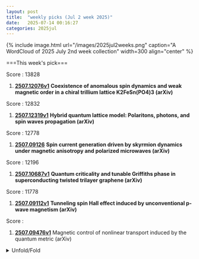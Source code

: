 ```yaml
---
layout: post
title:  "weekly picks (Jul 2 week 2025)"
date:   2025-07-14 00:16:27
categories: 2025jul
---
```


{% include image.html url="/images/2025jul2weeks.png" caption="A WordCloud of 2025 July 2nd week collection" width=300 align="center" %}




===This week's pick===

>
Score : 13828
>
1. **[2507.12076v1](https://arxiv.org/abs/2507.12076)** **Coexistence of anomalous spin dynamics and weak magnetic order in a chiral trillium lattice K2FeSn(PO4)3 (arXiv)**



>
Score : 12832
>
1. **[2507.12319v1](https://arxiv.org/abs/2507.12319)** **Hybrid quantum lattice model: Polaritons, photons, and spin waves propagation (arXiv)**


>
Score : 12778
>
1. **[2507.09126](https://arxiv.org/pdf/2507.09126)** **Spin current generation driven by skyrmion dynamics under magnetic anisotropy and polarized microwaves (arXiv)**

>
Score : 12196
>
1. **[2507.10687v1](https://arxiv.org/abs/2507.10687)** **Quantum criticality and tunable Griffiths phase in superconducting twisted trilayer graphene (arXiv)**

>
Score : 11778
>
1. **[2507.09112v1](https://arxiv.org/abs/2507.09112)** **Tunneling spin Hall effect induced by unconventional p-wave magnetism (arXiv)**


>
Score : 
>
1. **[2507.09476v1](https://arxiv.org/abs/2507.09476)** Magnetic control of nonlinear transport induced by the quantum metric (arXiv)

<details>
  <summary> Unfold/Fold </summary>
  {% capture markdowncontent %}


---
07/19

1. **[s41567-025-02985-8](https://www.nature.com/articles/s41567-025-02985-8)** A model spin liquid (Nature Physics)

1. **[s42005-025-02218-7](https://www.nature.com/articles/s42005-025-02218-7)** Acoustic higher-order topological insulator from momentum-space nonsymmorphic symmetries (Communications Physics)

1. **[s42005-025-02225-8](https://www.nature.com/articles/s42005-025-02225-8)** Impact of charge-density-wave pattern on the superconducting gap in Vanadium-based kagome superconductors (Communications Physics)

1. **[s41563-025-02288-6](https://www.nature.com/articles/s41563-025-02288-6)** A tug-of-war recipe for nanoscale swirls (Nature Materials)



1. **[39bt-37yl](http://link.aps.org/doi/10.1103/39bt-37yl)** Enhanced Quantum Frequency Estimation by Nonlinear Scrambling (PRL)

1. **[clg4-2zzb](http://link.aps.org/doi/10.1103/clg4-2zzb)** Large Kohn Anomaly and Phonon Collapse Induced by Charge Density Wave in UPt2Si2 (PRL)

1. **[j159-lpfx](http://link.aps.org/doi/10.1103/j159-lpfx)** Ground States of the Mean-Field Spin Glass with 3-Spin Couplings (PRL)

1. **[lfxc-lsc1](http://link.aps.org/doi/10.1103/lfxc-lsc1)** Reconstructing the Wave Function of Magnetic Topological Insulators MnBi2Te4 and MnBi4Te7 Using Spin-Resolved Photoemission (PRX)

1. **[jp61-6sp2](http://link.aps.org/doi/10.1103/jp61-6sp2)** Universal scaling laws of absorbing phase transitions in artificial deep neural networks (PRR)

1. **[1nt5-swsk](http://link.aps.org/doi/10.1103/1nt5-swsk)** Disentangling real space fluctuations: The diagnostics of metal-insulator transitions beyond single-particle spectral functions (PRR)

1. **[5nxx-r97j](http://link.aps.org/doi/10.1103/5nxx-r97j)** Quantum non-Gaussian coherences of an oscillating atom (PRR)


1. **[5bqm-n4j2](https://journals.aps.org/prb/abstract/10.1103/5bqm-n4j2)** Spin wave reconstruction with ray magnonics (PRB)

1. **[active3d-trr404](https://active3d-trr404.de/events/dls_wiesendanger_magnetic)** Nanoscale Magnetic Knots - A New Twist for Spintronics (active3d)

1. **[253A97667](https://tud.qucosa.de/landing-page/?tx_dlf[id]=https%3A%2F%2Ftud.qucosa.de%2Fapi%2Fqucosa%253A97667%2Fmets)** Topological Skyrmion Phases Of Matter And Information Spreading In Chaotic Many-Body Systems (tud.qucosa)





---
07/18



1. **[science.adu3803](https://www.science.org/doi/10.1126/science.adu3803)** Two-dimensional indium selenide wafers for integrated electronics (Science)



1. **[knrv-2r3t](http://link.aps.org/doi/10.1103/knrv-2r3t)** Precise Determination of the Strong Coupling Constant from Dijet Cross Sections up to the Multi-TeV Range (PRL)

1. **[g1bh-85h4](http://link.aps.org/doi/10.1103/g1bh-85h4)** Fluctuations and Correlations of Quark Spin in Hot and Dense QCD Matter (PRL)

1. **[47xs-223h](http://link.aps.org/doi/10.1103/47xs-223h)** Understanding Floquet Resonances in Ultracold Quantum Gas Scattering (PRL)

1. **[922g-1fng](http://link.aps.org/doi/10.1103/922g-1fng)** Time-Periodic Driving of a Bath-Coupled Open Quantum Gas of Light (PRL)

1. **[g3kd-sg4x](http://link.aps.org/doi/10.1103/g3kd-sg4x)** Radiant Field Theory: A Transport Approach to Shaped Wave Transmission through Disordered Media (PRL)

1. **[ndy2-wxwx](http://link.aps.org/doi/10.1103/ndy2-wxwx)** Skyrmionic Polarization Texture around the Phase Singularity of Optical Vortices (PRL)

1. **[sslg-jjkz](http://link.aps.org/doi/10.1103/sslg-jjkz)** First Lasing and Stable Operation of a Direct-Amplification Enabled Harmonic Generation Free-Electron Laser (PRL)

1. **[nw3r-zy8q](http://link.aps.org/doi/10.1103/nw3r-zy8q)** First-Principles Framework for the Prediction of Intersystem Crossing Rates in Spin Defects: The Role of Electron Correlation (PRL)

1. **[3lxj-dx76](http://link.aps.org/doi/10.1103/3lxj-dx76)** Tensor-Network Study of the Roughening Transition in a (2+1)D Z2 Lattice Gauge Theory with Matter (PRL)

1. **[tlq2-m6zk](http://link.aps.org/doi/10.1103/tlq2-m6zk)** Beyond Orbitally Resolved Magnetic Exchange in CrI3 and NiI2 (PRL)


1. **[2507.09663](https://arxiv.org/pdf/2507.09663)** A Novel Surface-confined Spiral State With The Double Period In The Cubic Chiral Helimagnet Cu2OSeO3 (arXiv)

1. **[2507.08531](https://arxiv.org/pdf/2507.08531)** Hydrogen toggling between Yoshimori spin spirals and elliptical Dzyaloshinskii-Moriya skyrmions in Fe on Ir(110) (arXiv)

1. **[xtcd-t47t](https://journals.aps.org/prb/abstract/10.1103/xtcd-t47t)** Altermagnet skyrmions: Macroscopic realization of 𝑑-wave symmetry (PRB)

1. **[zhb1-5dky](https://journals.aps.org/prb/abstract/10.1103/zhb1-5dky)** Intrinsic antiferromagnetic skyrmions and their strain modulation in atomically thin Janus vanadium dihalides (PRB)



1. **[2507.08407](https://arxiv.org/pdf/2507.08407)** Thermodynamic theory of square skyrmion lattice in tetragonal frustrated antiferromagnets (arXiv)




1. **[2507.09908](https://arxiv.org/pdf/2507.09908)** Observation of Integer and Fractional Chern insulators in high Chern number flatbands (arXiv)


1. **[2507.09779](https://arxiv.org/pdf/2507.09779)** Distinct Uniaxial Stress and Pressure Fingerprint of Superconductivity in the 3D Kagome Lattice Compound CeRu2 (arXiv)

1. **[3kws-k867](https://journals.aps.org/prb/abstract/10.1103/3kws-k867)** Geometry-driven moiré engineering in twisted bilayers hosting high-pseudospin fermions (PRB)


1. **[2507.08694](https://arxiv.org/pdf/2507.08694)** Free phases of Majorana fermions: Tenfold ways compared (arXiv)


1. **[2412.15882](https://arxiv.org/abs/2412.15882)** Observation of distorted tilted conical phase at the surface of a bulk chiral magnet with resonant elastic x-ray scattering (arXiv)



1. **[2507.12506v1](https://arxiv.org/abs/2507.12506)** Impact of electronic correlations on the superconductivity of high-pressure CeH9 (arXiv)

1. **[2507.12515v1](https://arxiv.org/abs/2507.12515)** Projective Representations, Bogomolov Multiplier, and Their Applications in Physics (arXiv)

1. **[2507.12572v1](https://arxiv.org/abs/2507.12572)** Nonreciprocal magnetic-field-induced second harmonic generation of exciton polaritons in ZnSe (arXiv)

1. **[2507.12587v1](https://arxiv.org/abs/2507.12587)** Spin Polarization driven by Itinerant Orbital Angular Momentum in van der Waals Heterostructures (arXiv)

1. **[2507.12592v1](https://arxiv.org/abs/2507.12592)** Quenched Disorder in the Triangular Lattice Antiferromagnet YbZn2GaO5 (arXiv)

1. **[2507.12636v1](https://arxiv.org/abs/2507.12636)** Spin relaxation in a polariton fluid: quantum hydrodynamic approach (arXiv)

1. **[2507.12641v1](https://arxiv.org/abs/2507.12641)** Enhancement of Indistinguishable Photon Emission from a GaAs Quantum Dot via Charge Noise Suppression (arXiv)

1. **[2507.12722v1](https://arxiv.org/abs/2507.12722)** Scalable tensor network algorithm for quantum impurity problems (arXiv)

1. **[2507.12735v1](https://arxiv.org/abs/2507.12735)** Collinear Antiferromagnetic Tunnel Junctions Implemented in Van der Waals Heterostructures (arXiv)

1. **[2507.12772v1](https://arxiv.org/abs/2507.12772)** Probing nontrivial fusion of Majorana zero modes via near-adiabatic coupling (arXiv)

1. **[2507.12783v1](https://arxiv.org/abs/2507.12783)** Three-dimensional spinless Euler insulators with rotational symmetry (arXiv)

1. **[2507.12799v1](https://arxiv.org/abs/2507.12799)** Coulomb-mediated single-electron heat transfer statistics across capacitively coupled silicon nanodots (arXiv)

1. **[2507.12842v1](https://arxiv.org/abs/2507.12842)** Enhancement of Josephson Supercurrent and pi-Junction by Chiral Antiferromagnetism (arXiv)

1. **[2507.12943v1](https://arxiv.org/abs/2507.12943)** Disorder-induced spin excitation continuum and spin-glass ground state in the inverse spinel CuGa2O4 (arXiv)

1. **[2507.12944v1](https://arxiv.org/abs/2507.12944)** Weyl nodes in CeRu4Sn6 studied by dynamical mean-field theory (arXiv)

1. **[2507.12982v1](https://arxiv.org/abs/2507.12982)** Harmonic generation of graphene quantum dots in Hartree-Fock approximation (arXiv)

1. **[2507.12991v1](https://arxiv.org/abs/2507.12991)** Enhanced Phonon-Assisted Tunneling in Metal -- Twisted Bilayer Graphene Junctions (arXiv)

1. **[2507.13109v1](https://arxiv.org/abs/2507.13109)** Ultrafast thermal boundary conductance under large temperature discontinuities of ultrathin epitaxial Pb films on Si(111) (arXiv)

1. **[2507.13132v1](https://arxiv.org/abs/2507.13132)** Comparative Study of Strain-Engineered Thermoelectric Performance of 2D-Xene Nanoribbons (arXiv)

1. **[2507.13288v1](https://arxiv.org/abs/2507.13288)** Suppression of the charge fluctuations by nonlocal correlations close to the Mott transition (arXiv)

1. **[2507.13322v1](https://arxiv.org/abs/2507.13322)** Artificial Intelligence for Quantum Matter: Finding a Needle in a Haystack (arXiv)

1. **[2507.12525v1](https://arxiv.org/abs/2507.12525)** Higher Structures on Boundary Conformal Manifolds: Higher Berry Phase and Boundary Conformal Field Theory (arXiv)

1. **[2507.12526v1](https://arxiv.org/abs/2507.12526)** Emergence of Generic Entanglement Structure in Doped Matchgate Circuits (arXiv)

1. **[2507.12546v1](https://arxiv.org/abs/2507.12546)** Space of conformal boundary conditions from the view of higher Berry phase: Flow of Berry curvature in parametrized BCFTs (arXiv)

1. **[2507.12565v1](https://arxiv.org/abs/2507.12565)** Kinetics of Vacancy-Assisted Reversible Phase Transition in Monolayer MoTe2 (arXiv)

1. **[2507.12633v1](https://arxiv.org/abs/2507.12633)** Low-energy domain wall racetracks with multiferroic topologies (arXiv)

1. **[2507.12662v1](https://arxiv.org/abs/2507.12662)** Walking on Archimedean Lattices: Insights from Bloch Band Theory (arXiv)

1. **[2507.12685v1](https://arxiv.org/abs/2507.12685)** Extreme Thermal Insulation in Nano-Bubble Wrap Materials (arXiv)

1. **[2507.12776v1](https://arxiv.org/abs/2507.12776)** Cryogenic magnetization dynamics in tensile-strained ultrathin yttrium iron garnets with tunable magnetic anisotropy (arXiv)

1. **[2507.12836v1](https://arxiv.org/abs/2507.12836)** Quantum geometrical bound relations for observables (arXiv)

1. **[2507.12902v1](https://arxiv.org/abs/2507.12902)** Robustness of Magic in the quantum Ising chain via Quantum Monte Carlo tomography (arXiv)

1. **[2507.12907v1](https://arxiv.org/abs/2507.12907)** Current-based metrology with two-terminal mesoscopic conductors (arXiv)

1. **[2507.12946v1](https://arxiv.org/abs/2507.12946)** Magnetic Triple-q State in Antiferromagnetic Monolayer Interfaced with Bismuthene (arXiv)

1. **[2507.13228v1](https://arxiv.org/abs/2507.13228)** Topology-Enhanced Superconducting Qubit Networks for In-Sensor Quantum Information Processing (arXiv)

1. **[2507.13352v1](https://arxiv.org/abs/2507.13352)** Effective field theory for superfluid vortex lattice from coset construction (arXiv)



---
07/17


1. **[s41467-025-61982-w](https://www.nature.com/articles/s41467-025-61982-w)** Dynamic optical chirality based on liquid-crystal-embedded nano-cilia photonic structures (Nature Communications)

1. **[s42005-025-02210-1](https://www.nature.com/articles/s42005-025-02210-1)** Novel spin dynamics in the superconducting state of kagomé superconductor (Communications Physics)

1. **[s42005-025-02222-x](https://www.nature.com/articles/s42005-025-02222-x)** Comparing one- and two-way quantum repeater architectures (Communications Physics)

1. **[s41563-025-02296-6](https://www.nature.com/articles/s41563-025-02296-6)** Beneficial redox activity of halide solid electrolytes empowering high-performance anodes in all-solid-state batteries (Nature Materials)

1. **[s41586-025-09293-4](https://www.nature.com/articles/s41586-025-09293-4)** Liquid–liquid interfacial tension stabilized Li-metal batteries (Nature)

1. **[s41586-025-09119-3](https://www.nature.com/articles/s41586-025-09119-3)** Observation of charge–parity symmetry breaking in baryon decays (Nature)

1. **[s41598-025-11846-6](https://www.nature.com/articles/s41598-025-11846-6)** Effect of halogen substitution on the electronic and optical behavior of C₁₆H₁₀X₂O₂(X = F, cl, Br and I) organic semiconductors (Scientific Reports)

1. **[s41467-025-61658-5](https://www.nature.com/articles/s41467-025-61658-5)** Circular-polarization-selective perfect reflection from chiral superconductors (Nature communications)



1. **[PhysRevLett.135.032301](http://link.aps.org/doi/10.1103/PhysRevLett.135.032301)** Correspondence between Color Glass Condensate and High-Twist Formalism (PRL)

1. **[746s-fv7x](http://link.aps.org/doi/10.1103/746s-fv7x)** Toward Quantum Analog Simulation of Many-Body Supersymmetry with Rydberg Atom Arrays (PRL)

1. **[ff28-tt6c](http://link.aps.org/doi/10.1103/ff28-tt6c)** Resistive Anomaly near a Ferromagnetic Phase Transition: A Classical Memory Effect (PRL)

1. **[rn1l-d6cq](http://link.aps.org/doi/10.1103/rn1l-d6cq)** Anomalous Hall Effect in Type IV 2D Collinear Magnets (PRL)

1. **[mx46-85zf](http://link.aps.org/doi/10.1103/mx46-85zf)** Exchange Engineering of a Two-Dimensional Half-Metal (PRL)

1. **[g5rp-6vb1](http://link.aps.org/doi/10.1103/g5rp-6vb1)** Amplitude Mode in a Multigap Superconductor MgB2 Investigated by Terahertz Two-Dimensional Coherent Spectroscopy (PRL)

1. **[vdxk-lvnt](http://link.aps.org/doi/10.1103/vdxk-lvnt)** T-Shaped Fe-Based Multistoichiometry Stereoscopic Composite Catalyst with Ultrahigh Activity toward Fenton-like Water Treatment, Synthesized via Graphene-Controlled Growth (PRL)

1. **[8q8p-mx1l](http://link.aps.org/doi/10.1103/8q8p-mx1l)** Demonstration of Measurement-Enhanced State Preparation and Erasure Conversion in a Molecular Tweezer Array (PRX)

1. **[1zg9-qbd6](http://link.aps.org/doi/10.1103/1zg9-qbd6)** Theory of Generalized Landau Levels and Its Implications for Non-Abelian States (PRX)




1. **[2507.11606v1](https://arxiv.org/abs/2507.11606)** Designing lattice spin models and magnon gaps with supercurrents (arXiv)

1. **[2507.11614v1](https://arxiv.org/abs/2507.11614)** Nesting-driven ferromagnetism of itinerant electrons (arXiv)

1. **[2507.11624v1](https://arxiv.org/abs/2507.11624)** Higher-Order Fermion Interactions in BCS Theory (arXiv)

1. **[2507.11682v1](https://arxiv.org/abs/2507.11682)** Multichannel topological Kondo models and their low-temperature conductances (arXiv)

1. **[2507.11791v1](https://arxiv.org/abs/2507.11791)** Quantum oscillations reveal sixfold fermions in cubic beta-PtBi2 (arXiv)

1. **[2507.11856v1](https://arxiv.org/abs/2507.11856)** Suppression of charge-density wave and superconductivity in a lithiated NbSe2 monolayer (arXiv)

1. **[2507.11921v1](https://arxiv.org/abs/2507.11921)** Spin-Valley Locking and Pure Spin-Triplet Superconductivity in Noncollinear Antiferromagnets Proximitized to Conventional Superconductors (arXiv)

1. **[2507.11933v1](https://arxiv.org/abs/2507.11933)** Anisotropic-scaling localization in higher-dimensional non-Hermitian systems (arXiv)

1. **[2507.11934v1](https://arxiv.org/abs/2507.11934)** Quantum oscillations of valley current driven by microwave irradiation in transition-metal dichalcogenide/ferromagnet hybrids (arXiv)


1. **[2507.12115v1](https://arxiv.org/abs/2507.12115)** Controlling the magneto-transport properties of magnetic topological insulator thin films from Crx(Biy,Sb1-y)2-xTe3 via molecular beam epitaxy (arXiv)

1. **[2507.12141v1](https://arxiv.org/abs/2507.12141)** Material Loss Model Calibration for Tantalum Superconducting Resonators (arXiv)

1. **[2507.12150v1](https://arxiv.org/abs/2507.12150)** Local control of parity and charge in nanoscale superconducting lead islands (arXiv)

1. **[2507.12183v1](https://arxiv.org/abs/2507.12183)** Superconductivity in RbH12 at low pressures: an ab initio study (arXiv)

1. **[2507.12193v1](https://arxiv.org/abs/2507.12193)** Emergent Symmetry and Phase Transitions on the Domain Wall of Z2 Topological Orders (arXiv)

1. **[2507.12249v1](https://arxiv.org/abs/2507.12249)** Light-hole states and hyperfine interaction in electrically-defined Ge/GeSn quantum dots (arXiv)

1. **[2507.12254v1](https://arxiv.org/abs/2507.12254)** Electrically tunable heavy fermion and quantum criticality in magic-angle twisted trilayer graphene (arXiv)

1. **[2507.12409v1](https://arxiv.org/abs/2507.12409)** Phonon spectrum in the spin-Peierls phase of CuGeO3 (arXiv)

1. **[2507.12430v1](https://arxiv.org/abs/2507.12430)** Electron-phonon-dominated charge-density-wave fluctuations in TiSe2 accessed by ultrafast nonequilibrium dynamics (arXiv)

1. **[2507.12437v1](https://arxiv.org/abs/2507.12437)** Ground and excited-state properties of the extended Hubbard dimer from the multichannel Dyson equation (arXiv)

1. **[2507.11617v1](https://arxiv.org/abs/2507.11617)** Competing color superconductivity and color Kondo effect in quark matter (arXiv)

1. **[2507.11674v1](https://arxiv.org/abs/2507.11674)** nu-QSSEP: A toy model for entanglement spreading in stochastic diffusive quantum systems (arXiv)

1. **[2507.11782v1](https://arxiv.org/abs/2507.11782)** Conformable Scaling and Critical Dynamics: A Unified Framework for Phase Transitions (arXiv)

1. **[2507.11918v1](https://arxiv.org/abs/2507.11918)** Simultaneous High-Fidelity Single-Qubit Gates in a Spin Qubit Array (arXiv)

1. **[2507.11983v1](https://arxiv.org/abs/2507.11983)** Berry Monopole Scattering in the Synthetic Momentum Space of a Bilayer Photonic Crystal Slab (arXiv)

1. **[2507.12065v1](https://arxiv.org/abs/2507.12065)** Optomagnonic continuous-variable quantum teleportation enhanced by non-Gaussian distillation (arXiv)

1. **[2507.12128v1](https://arxiv.org/abs/2507.12128)** Optical and electrical probing of plasmonic metal-molecule interactions (arXiv)

1. **[2507.12153v1](https://arxiv.org/abs/2507.12153)** Interacting Bose gases in twisted-bilayer optical lattices (arXiv)

1. **[2507.12176v1](https://arxiv.org/abs/2507.12176)** Mobility rings in a non-Hermitian non-Abelian quasiperiodic lattice (arXiv)


1. **[2507.12324v1](https://arxiv.org/abs/2507.12324)** Magnetic and ferroelectric phase diagram of twisted CrI3 layers (arXiv)



1. **[2507.10477](https://arxiv.org/abs/2507.10477)** Strain and Correlation Modulated Magnetic Anisotropy and Dzyaloshinskii--Moriya Interaction in 2D H-FeTe2 (arXiv)



1. **[2507.05839](https://arxiv.org/abs/2507.05839)** Chiral superconductivity in a semiconducting wire induced by helical magnetic order (arXiv)


1. **[v28no2p144.pdf](http://www.j-npcs.org/online/vol2025/v28no2p144.pdf)** Magneto-optical Anomalies and Majorana-like Fermion Interactions in Graphene (Nonlinear Phenomena in Complex Systems)



1. **[2506.02466](https://arxiv.org/abs/2506.02466)** Reconstructing the wavefunction of magnetic topological insulators MnBi2Te4 and MnBi4Te7 using spin-resolved photoemission (arXiv)

1. **[2507.06327](https://arxiv.org/pdf/2507.06327)** Enhanced Andreev Reflection in Flat-Band Systems: Wave Packet Dynamics, DC Transport and the Josephson Effect (arXiv)

1. **[2507.07701](https://arxiv.org/pdf/2507.07701)** Crossing over from flat band superconductivity to conventional superconductivity (arXiv)


1. **[2507.07161](https://arxiv.org/pdf/2507.07161)** Majorana edge reconstruction and the ν = 5/2 non-Abelian thermal Hall puzzle (arXiv)


1. **[8p7r-cw9k](https://journals.aps.org/prb/abstract/10.1103/8p7r-cw9k)** Mitigating disorder and optimizing topological indicators with vision-transformer-based neural networks in Majorana nanowires (PRB)



1. **[F6.pdf](https://www.kiroku.riec.tohoku.ac.jp/tmrc/files/F6.pdf)** Magnetic skyrmion transport in racetracks: toward the realization of skyrmion racetrack memory 




1. **[2507.07004](https://arxiv.org/pdf/2507.07004)** Ultrafast and reliable domain-wall and skyrmion logic in a chirally coupled ferrimagnet (arXiv)





---
07/16



1. **[s41467-025-61867-y](https://www.nature.com/articles/s41467-025-61867-y)** Establishing a pure antiferroelectric PbZrO<sub>3</sub> phase through tensile epitaxial strain (Nature Communications)






1. **[7vjx-62ng](http://link.aps.org/doi/10.1103/7vjx-62ng)** Quantum Correlations Cannot Be Reproduced with a Finite Number of Measurements in Any No-Signaling Theory (PRL)

1. **[vj94-kc98](http://link.aps.org/doi/10.1103/vj94-kc98)** Failure of the Conformal-Map Method for Relativistic Quantum Billiards (PRL)

1. **[29qw-bssx](http://link.aps.org/doi/10.1103/29qw-bssx)** Beating the Natural Grover Bound for Low-Energy Estimation and State Preparation (PRL)

1. **[nv7d-k3wr](http://link.aps.org/doi/10.1103/nv7d-k3wr)** Complete Self-Testing of a System of Remote Superconducting Qubits (PRL)

1. **[PhysRevLett.135.031001](http://link.aps.org/doi/10.1103/PhysRevLett.135.031001)** Search for Extremely-High-Energy Neutrinos and First Constraints on the Ultrahigh-Energy Cosmic-Ray Proton Fraction with IceCube (PRL)

1. **[zhzd-tj9p](http://link.aps.org/doi/10.1103/zhzd-tj9p)** Complete Function Space for Planar Two-Loop Six-Particle Scattering Amplitudes (PRL)

1. **[thh1-8twn](http://link.aps.org/doi/10.1103/thh1-8twn)** Electron Diffraction Imaging of Carbon Monoxide via K-Shell Ionization by Compton Scattering of 20 keV Photons (PRL)

1. **[yw5w-j13k](http://link.aps.org/doi/10.1103/yw5w-j13k)** Quantum Interfaces with Multilayered Superwavelength Atomic Arrays (PRL)

1. **[z9m1-3mwb](http://link.aps.org/doi/10.1103/z9m1-3mwb)** Universal Non-Hermitian Transport in Disordered Systems (PRL)

1. **[4lqd-z567](http://link.aps.org/doi/10.1103/4lqd-z567)** Extremely Narrow Band in Moiré Photonic Time Crystal (PRL)

1. **[v1vp-z8jl](http://link.aps.org/doi/10.1103/v1vp-z8jl)** Twisted Bilayer Materials as a Promising Platform for Solid-State Qubits (PRL)

1. **[2g3v-z76q](http://link.aps.org/doi/10.1103/2g3v-z76q)** Altermagnetic Phase Transition in a Lieb Metal (PRL)

1. **[wkwd-cbn2](http://link.aps.org/doi/10.1103/wkwd-cbn2)** Experimental Observation of k-Dependent Bulk-Edge Correspondence in Sonic Semimetals with High Winding Numbers (PRL)

1. **[dd2d-kk3w](http://link.aps.org/doi/10.1103/dd2d-kk3w)** Variational Wave-Function Analysis of the Fractional Anomalous Hall Crystal (PRL)

1. **[v38b-5by1](http://link.aps.org/doi/10.1103/v38b-5by1)** Engineering Altermagnetic States in Two-Dimensional Square Tessellations (PRL)

1. **[gr72-szwg](http://link.aps.org/doi/10.1103/gr72-szwg)** Electrically Tunable and Enhanced Nonlinearity of Moiré Exciton Polaritons in Transition Metal Dichalcogenide Bilayers (PRL)

1. **[Physics.18.s96](http://link.aps.org/doi/10.1103/Physics.18.s96)** Inferring the Composition of High-Energy Cosmic Rays (Physics)



1. **[2507.10654v1](https://arxiv.org/abs/2507.10654)** Ferrimagnetism from quantum fluctuations in Kitaev materials (arXiv)

1. **[2507.10670v1](https://arxiv.org/abs/2507.10670)** Quasiparticle band picture bridging topology and strong correlations across energy scales (arXiv)


1. **[2507.10700v1](https://arxiv.org/abs/2507.10700)** Exotic superconducting states in altermagnets (arXiv)

1. **[2507.10705v1](https://arxiv.org/abs/2507.10705)** Neural Network-Augmented Pfaffian Wave-functions for Scalable Simulations of Interacting Fermions (arXiv)

1. **[2507.10716v1](https://arxiv.org/abs/2507.10716)** Spin and valley-dependent tunneling in MoS2 through magnetic barrier (arXiv)

1. **[2507.10717v1](https://arxiv.org/abs/2507.10717)** Mixed-configuration approximation for multi-orbital systems out of equilibrium (arXiv)

1. **[2507.10723v1](https://arxiv.org/abs/2507.10723)** Sensitivity of x-ray absorption at 5d edges of high-valent light actinides to crystal-field strength and covalency effects (arXiv)

1. **[2507.10724v1](https://arxiv.org/abs/2507.10724)** Imaging Nonlinear Spin Waves in Magnetoacoustic Devices (arXiv)

1. **[2507.10762v1](https://arxiv.org/abs/2507.10762)** Marginal Metals and Kosterlitz-Thouless Type Phase Transition in Disordered Altermagnets (arXiv)

1. **[2507.10763v1](https://arxiv.org/abs/2507.10763)** Dimensional crossover of superfluid 3He in a magnetic field (arXiv)

1. **[2507.10832v1](https://arxiv.org/abs/2507.10832)** Failed superconductivity in a Mott spin liquid material (arXiv)

1. **[2507.10875v1](https://arxiv.org/abs/2507.10875)** Moire dependent Chern insulators in twisted crystalline flatbands (arXiv)

1. **[2507.10887v1](https://arxiv.org/abs/2507.10887)** Tunable Interlayer Excitons in Bilayer Graphene Nanoribbons (arXiv)

1. **[2507.10930v1](https://arxiv.org/abs/2507.10930)** Polarons in two-dimensional polar materials: All-coupling variational theory (arXiv)

1. **[2507.11087v1](https://arxiv.org/abs/2507.11087)** Internal dynamics and dielectric screening of confined multiexciton states (arXiv)

1. **[2507.11108v1](https://arxiv.org/abs/2507.11108)** Near transform-limited single photons from rapid-thermal annealed quantum dots (arXiv)

1. **[2507.11123v1](https://arxiv.org/abs/2507.11123)** Reviving the Search for Indium-Based Superconductors: Theoretical Prediction of Semimetallic Superconductivity in Cubic Nd3In (arXiv)

1. **[2507.11169v1](https://arxiv.org/abs/2507.11169)** Quantum phase transition driven by competing intralayer and interlayer hopping of Ni-d3z2-r2 orbitals in bilayer nickelates (arXiv)

1. **[2507.11182v1](https://arxiv.org/abs/2507.11182)** Significant electron-magnon scattering in layered ferromagnet Cr2Te3 (arXiv)

1. **[2507.11213v1](https://arxiv.org/abs/2507.11213)** Field-induced spin continuum in twin-free Na3Co2SbO6 revealed by magneto-THz spectroscopy (arXiv)

1. **[2507.11218v1](https://arxiv.org/abs/2507.11218)** Quantum fluctuations in two-dimensional altermagnets (arXiv)

1. **[2507.11276v1](https://arxiv.org/abs/2507.11276)** Diagnosing phase transitions through time scale entanglement (arXiv)

1. **[2507.11347v1](https://arxiv.org/abs/2507.11347)** Diverse high-Chern-number quantum anomalous Hall insulators in twisted rhombohedral graphene (arXiv)

1. **[2507.11354v1](https://arxiv.org/abs/2507.11354)** Odd-even parity dependent transport in an annular Kitaev chain (arXiv)

1. **[2507.11391v1](https://arxiv.org/abs/2507.11391)** Magnetic ground state and persistent spin fluctuations in triangular-lattice antiferromagnet NdZnAl11O19 (arXiv)

1. **[2507.11396v1](https://arxiv.org/abs/2507.11396)** Large ferromagnetic-like band splitting in ultrathin SmC6 films (arXiv)

1. **[2507.11397v1](https://arxiv.org/abs/2507.11397)** Transverse Spin Supercurrent at p-wave magnetic Josephson Junctions (arXiv)

1. **[2507.11425v1](https://arxiv.org/abs/2507.11425)** High-frequency surface acoustic waves: Generation with sub-optical wavelength metal gratings and detection at the exciton resonance (arXiv)

1. **[2507.11454v1](https://arxiv.org/abs/2507.11454)** Correlated electronic structure of high-temperature superconductor Ba2CuO3+delta (arXiv)

1. **[2507.11468v1](https://arxiv.org/abs/2507.11468)** Interplay of short-range bond order and A-type antiferromagnetic order in metallic triangular lattice GdZn3P3 (arXiv)

1. **[2507.10656v1](https://arxiv.org/abs/2507.10656)** Stabilizer Renyi Entropy Encodes Fusion Rules of Topological Defects and Boundaries (arXiv)

1. **[2507.10856v1](https://arxiv.org/abs/2507.10856)** Higher spin Richardson-Gaudin model with time-dependent coupling: Exact dynamics (arXiv)

1. **[2507.10866v1](https://arxiv.org/abs/2507.10866)** Quorum sensing of light-activated colloids in nematic liquid crystals (arXiv)

1. **[2507.10964v1](https://arxiv.org/abs/2507.10964)** Weak low-temperature ferromagnetism and linear magnetoresistance in Lu0.75Fe6Sn6 with a disordered HfFe6Ge6-type structure (arXiv)

1. **[2507.11312v1](https://arxiv.org/abs/2507.11312)** Mesoscopic Fluctuations and Multifractality at and across Measurement-Induced Phase Transition (arXiv)

1. **[2507.11409v1](https://arxiv.org/abs/2507.11409)** Volcano-Like Ferroic Transitions Deviating from the Model of Landau Theory (arXiv)

1. **[2507.11472v1](https://arxiv.org/abs/2507.11472)** High temperature modulations, meso-scale interactions and hyperscaling breakdown in Ising models with frustration: some insights from thermodynamic geometry (arXiv)






---
07/15


1. **[s41567-025-02945-2](https://www.nature.com/articles/s41567-025-02945-2)** Entanglement accelerates quantum simulation (Nature Physics)

1. **[s42005-025-02212-z](https://www.nature.com/articles/s42005-025-02212-z)** Observing non-Bloch braids and phase transitions by precise manipulation of the non-Hermitian boundary and size (Communications Physics)



1. **[26pl-gkh7](http://link.aps.org/doi/10.1103/26pl-gkh7)** New Classes of Quantum Anomalous Hall Crystals in Multilayer Graphene (PRL)

1. **[7n1c-vq2p](http://link.aps.org/doi/10.1103/7n1c-vq2p)** Anyonic Phase Transitions in the 1D Extended Hubbard Model with Fractional Statistics (PRL)

1. **[t8fz-3tzs](http://link.aps.org/doi/10.1103/t8fz-3tzs)** Massively Multiplexed Nanoscale Magnetometry with Diamond Quantum Sensors (PRX)

1. **[Physics.18.132](http://link.aps.org/doi/10.1103/Physics.18.132)** Optimizing Diamond as a Quantum Sensor (Physics)

1. **[PhysRevResearch.7.033052](http://link.aps.org/doi/10.1103/PhysRevResearch.7.033052)** Generalized dynamical phase reduction for stochastic oscillators (PRR)

1. **[6pg7-3pxf](http://link.aps.org/doi/10.1103/6pg7-3pxf)** Absorbing state phase transitions beyond directed percolation in dissipative quantum state preparation (PRR)

1. **[lq2d-s6zm](http://link.aps.org/doi/10.1103/lq2d-s6zm)** Quantum computing of magnetic-skyrmion-like patterns in Heisenberg ferromagnets (PRR)

1. **[dbm1-7dy4](http://link.aps.org/doi/10.1103/dbm1-7dy4)** Probing the hollowing transition of a shell-shaped Bose-Einstein condensate with collective excitation (PRR)

1. **[dj4k-q4x2](http://link.aps.org/doi/10.1103/dj4k-q4x2)** Universal properties of locally generated terahertz waveforms from polarization-controlled two- and multicolor ionizing fields (PRR)

1. **[y9gq-yjxy](http://link.aps.org/doi/10.1103/y9gq-yjxy)** Slow and fast topological dynamical phase transitions in a Duffing resonator driven by two detuned tones (PRR)

1. **[zgj6-sx4h](http://link.aps.org/doi/10.1103/zgj6-sx4h)** Coherent microwave control of coupled electron-muon centers (PRR)

1. **[ypd8-r9gq](http://link.aps.org/doi/10.1103/ypd8-r9gq)** Robustness of multipartite entangled states in passive PT-symmetric qubits (PRR)

1. **[c6z1-wh6l](http://link.aps.org/doi/10.1103/c6z1-wh6l)** Human-machine collaboration: Ordering mechanism of rank-2 spin liquid on breathing pyrochlore lattice (PRR)

1. **[2507.08937v1](https://arxiv.org/abs/2507.08937)** Addressing the Infinite Variance Problem in Fermionic Monte Carlo Simulations: Retrospective Error Remediation and the Exact Bridge Link Method (arXiv)

1. **[2507.08953v1](https://arxiv.org/abs/2507.08953)** Universal scaling of microwave dissipation in superconducting circuits (arXiv)

1. **[2507.09107v1](https://arxiv.org/abs/2507.09107)** Unraveling Magneto-Phononic Coupling and Photoinduced Magnetic Control in Antiferromagnetic Kondo Semimetal CeBi (arXiv)


1. **[2507.09143v1](https://arxiv.org/abs/2507.09143)** Influence of thermal noise on the field-driven dynamics of the non-collinear antiferromagnet Mn3Sn (arXiv)

1. **[2507.09147v1](https://arxiv.org/abs/2507.09147)** Evidence for magnetoelastic coupling and chiral magnetic ground state in quasi-van der Waals tr-Cr1.22Te2 (arXiv)

1. **[2507.09316v1](https://arxiv.org/abs/2507.09316)** Quantum Anomalous Hall Effect in Flat Bands with Paramagnetism (arXiv)

1. **[2507.09418v1](https://arxiv.org/abs/2507.09418)** Topological in-gap chiral edge states in superconducting Haldane model with spin-orbit coupling (arXiv)

1. **[2507.09465v1](https://arxiv.org/abs/2507.09465)** Magnon Correlation Enables Spin Injection, Dephasing, and Transport in Canted Antiferromagnets (arXiv)


1. **[2507.09478v1](https://arxiv.org/abs/2507.09478)** Perfect Superconducting Diode and Supercurrent Range Controller (arXiv)

1. **[2507.09502v1](https://arxiv.org/abs/2507.09502)** Electronic and magnetic ground states of 112 grain boundary in graphene in the extended Hubbard model (arXiv)

1. **[2507.09516v1](https://arxiv.org/abs/2507.09516)** Magnon-induced transparency of a disordered antiferromagnetic Josephson junction (arXiv)

1. **[2507.09518v1](https://arxiv.org/abs/2507.09518)** Unlocking Altermagnetism in Antiferromagnetic 2D Films via Adsorption (arXiv)

1. **[2507.09519v1](https://arxiv.org/abs/2507.09519)** Quantum interference among vortex bound states in superconductors (arXiv)

1. **[2507.09586v1](https://arxiv.org/abs/2507.09586)** Pseudogap in the lightly hole-doped triangular-lattice moire Hubbard model (arXiv)

1. **[2507.09598v1](https://arxiv.org/abs/2507.09598)** Vertically Coupled Double Quantum Dots Connected In Parallel (arXiv)

1. **[2507.09604v1](https://arxiv.org/abs/2507.09604)** Quantum Hall-like effect for neutral particles with magnetic dipole moments in a quantum dot (arXiv)

1. **[2507.09663v1](https://arxiv.org/abs/2507.09663)** A Novel Surface-confined Spiral State With The Double Period In The Cubic Chiral Helimagnet Cu2OSeO3 (arXiv)

1. **[2507.09779v1](https://arxiv.org/abs/2507.09779)** Distinct Uniaxial Stress and Pressure Fingerprint of Superconductivity in the 3D Kagome Lattice Compound CeRu2 (arXiv)

1. **[2507.09791v1](https://arxiv.org/abs/2507.09791)** Observation of Quantum Coulomb Blockade Facilitated by P-Donor Molecules in Silicon Nano-Transistor (arXiv)

1. **[2507.09796v1](https://arxiv.org/abs/2507.09796)** Learning a potential formulation for rate-and-state friction (arXiv)

1. **[2507.09849v1](https://arxiv.org/abs/2507.09849)** Enhancement of superconductivity outside Abrikosov vortex core in a tightly bound Cooper pair superconductor (arXiv)

1. **[2507.09870v1](https://arxiv.org/abs/2507.09870)** Intertwined charge, spin, and orbital degrees of freedom under electronic correlations in the one-dimensional Fe3+ chalcogenide chain (arXiv)

1. **[2507.09877v1](https://arxiv.org/abs/2507.09877)** Emerging kinetic-exchange for the enhanced metallic ferromagnetism in CrGeTe3 under pressure (arXiv)

1. **[2507.09906v1](https://arxiv.org/abs/2507.09906)** The electronic and transport properties in the Haldane-Hubbard with odd-parity altermagnetism (arXiv)

1. **[2507.09908v1](https://arxiv.org/abs/2507.09908)** Observation of Integer and Fractional Chern insulators in high Chern number flatbands (arXiv)

1. **[2507.10079v1](https://arxiv.org/abs/2507.10079)** Eight-fold classification of superconducting orders (arXiv)

1. **[2507.10107v1](https://arxiv.org/abs/2507.10107)** Evidence of rotational and tilting disorder of ReO6 octahedra in single crystals of a 5d1 double perovskite Ba2CaReO6 (arXiv)

1. **[2507.10187v1](https://arxiv.org/abs/2507.10187)** Temperature dependence of surface superconductivity in t-PtBi2 (arXiv)

1. **[2507.10199v1](https://arxiv.org/abs/2507.10199)** The Effect of Pearl Vortices on the Shape and Position of Neel-Type Skyrmions in Superconductor--Chiral Ferromagnet Heterostructures (arXiv)

1. **[2507.10219v1](https://arxiv.org/abs/2507.10219)** Bulk spin-orbit torque-driven spin Hall nano-oscillators using PtBi alloys (arXiv)

1. **[2507.10246v1](https://arxiv.org/abs/2507.10246)** Electric-Field Induced Spin Wave Nonreciprocity in Noncoplanar Magnets (arXiv)

1. **[2507.10271v1](https://arxiv.org/abs/2507.10271)** Dissipation induced Majarona 0- and \pi-modes in a driven Rashba nanowire (arXiv)

1. **[2507.10323v1](https://arxiv.org/abs/2507.10323)** Inertial antiferromagnetic resonance driven by spin-orbit torques (arXiv)

1. **[2507.10328v1](https://arxiv.org/abs/2507.10328)** Single-site diagonal quantities capture off-diagonal long-range order (arXiv)

1. **[2507.10364v1](https://arxiv.org/abs/2507.10364)** Hole distribution and self-doping enhanced electronic correlation in hole-doped infinite-layer nickelates (arXiv)

1. **[2507.10366v1](https://arxiv.org/abs/2507.10366)** Dynamics of fractional quantum Hall Liquids with a pulse at the edge (arXiv)

1. **[2507.10399v1](https://arxiv.org/abs/2507.10399)** Enhanced superconductivity in the compressively strained bilayer nickelate thin films by pressure (arXiv)

1. **[2507.10509v1](https://arxiv.org/abs/2507.10509)** Topological phases and Edge states in an exactly solvable Gamma matrix model (arXiv)

1. **[2507.08808v1](https://arxiv.org/abs/2507.08808)** A new method to find exact solution of nonlinear ordinary differential equations: Application to derive thermophoretic waves in graphene sheets (arXiv)

1. **[2507.08939v1](https://arxiv.org/abs/2507.08939)** Robust Chiral Edge Dynamics of a Kitaev Honeycomb on a Trapped Ion Processor (arXiv)

1. **[2507.09171v1](https://arxiv.org/abs/2507.09171)** Connecting boundary entropy and effective central charge at holographic interfaces (arXiv)

1. **[2507.09229v1](https://arxiv.org/abs/2507.09229)** Lecture Notes on Quantum Many-Body Theory: A Pedagogical Introduction (arXiv)

1. **[2507.09237v1](https://arxiv.org/abs/2507.09237)** Dual-circular Raman optical activity of axial multipolar order (arXiv)

1. **[2507.09260v1](https://arxiv.org/abs/2507.09260)** Quantum metric-based optical selection rules (arXiv)

1. **[2507.09363v1](https://arxiv.org/abs/2507.09363)** First-principles design for strain-tunable exciton dynamics in 2D materials (arXiv)

1. **[2507.09397v1](https://arxiv.org/abs/2507.09397)** Expansion dynamics of strongly correlated lattice bosons (arXiv)

1. **[2507.09442v1](https://arxiv.org/abs/2507.09442)** Linear Resistivity from Spatially Random Interactions and the Uniqueness of Yukawa Coupling (arXiv)

1. **[2507.09447v1](https://arxiv.org/abs/2507.09447)** Lyapunov formulation of band theory for disordered non-Hermitian systems (arXiv)

1. **[2507.09493v1](https://arxiv.org/abs/2507.09493)** Topological Magneto-optical Kerr Effect without Spin-orbit Coupling in Spin-compensated Antiferromagnet (arXiv)

1. **[2507.09553v1](https://arxiv.org/abs/2507.09553)** Correlating synthesis, structure and thermal stability of CuBi nanowires for spintronic applications by electron microscopy and in situ scattering methods (arXiv)

1. **[2507.09659v1](https://arxiv.org/abs/2507.09659)** Dynamics of quantum Fisher and Wigner-Yanase skew information following a noisy quench (arXiv)

1. **[2507.09720v1](https://arxiv.org/abs/2507.09720)** Tunable Nanophotonic Devices and Cavities based on a Two-Dimensional Magnet (arXiv)

1. **[2507.09976v1](https://arxiv.org/abs/2507.09976)** Cryogen-free variable-temperature Kelvin probe force microscopy for probing local chemical potential in a graphene heterostructure (arXiv)

1. **[2507.09977v1](https://arxiv.org/abs/2507.09977)** Quantum measurement of work in mesoscopic systems (arXiv)

1. **[2507.10036v1](https://arxiv.org/abs/2507.10036)** Observation of Chiral Phonons in Methylbenzylammonium Lead Iodide (arXiv)

1. **[2507.10232v1](https://arxiv.org/abs/2507.10232)** Unveiling the Self-Orthogonality at Exceptional Points in Driven PT-Symmetric Systems (arXiv)

1. **[2507.10282v1](https://arxiv.org/abs/2507.10282)** Thermal rectification in a qubit-resonator system (arXiv)

1. **[2507.10350v1](https://arxiv.org/abs/2507.10350)** Quark model of nucleon based on an analogy with polaron (arXiv)

1. **[2507.10370v1](https://arxiv.org/abs/2507.10370)** High-throughput prediction of thermodynamically stable 1D magnetic transition-metal chalcogenides and halides (arXiv)

1. **[2507.10433v1](https://arxiv.org/abs/2507.10433)** Graphene Design with Parallel Cracks: Abnormal Crack Coalescence and Its Impact on Mechanical Properties (arXiv)




---
07/14



1. **[S0030399225009272](https://www.sciencedirect.com/science/article/pii/S0030399225009272)** Topological flatband of edge states for rainbow trapping in Z2 photonic crystals (Optics & Laser Technology)


1. **[2506.06721](https://arxiv.org/pdf/2506.06721)** Electronic structure and transport in materials with flat bands: 2D materials and quasicrystals (arXiv)



1. **[2506.07095](https://arxiv.org/pdf/2506.07095)** Disorder and the Robustness of Superconductivity on the Flat Band (arXiv)


1. **[2506.07518](https://arxiv.org/pdf/2506.07518)** Structure-Informed Learning of Flat Band 2D Materials (arXiv)


1. **[2506.05620](https://arxiv.org/pdf/2506.05620)** Magnetic Moir´e Systems: a review (arXiv)



1. **[adma.202501411](https://advanced.onlinelibrary.wiley.com/doi/10.1002/adma.202501411)**  Observation of Néel-Skyrmions in Bilayered Oxide Ferroelectrics (Advanced Materials)


1. **[ade242](https://iopscience.iop.org/article/10.1088/1361-6528/ade242/pdf)** Reinforcement learning for optimizing magnetic skyrmion creation (Nanotechnology)


1. **[s41567-025-02973-y](https://www.nature.com/articles/s41567-025-02973-y)** Nanophotonic quantum skyrmions enabled by semiconductor cavity quantum electrodynamics (Nature physics)


1. **[aelm.202500130](https://advanced.onlinelibrary.wiley.com/doi/pdfdirect/10.1002/aelm.202500130)** Topological Skyrmion-Based Spin-Torque-Diode Effect in Magnetic Tunnel Junctions (Advanced electronic materials)

1. **[55z5-cm5q](https://journals.aps.org/prmaterials/abstract/10.1103/55z5-cm5q)** Machine learning-driven prediction of skyrmion phase boundaries in 2D magnets (PRM)


1. **[st9s-hsyr](https://journals.aps.org/prmaterials/abstract/10.1103/st9s-hsyr)** Electronic and magnetic properties of hole-doped topological kagome Fe1−𝑥⁢Mn𝑥⁢Sn thin films (PRM)


1. **[2507.03675](https://arxiv.org/pdf/2507.03675)** Wavefunction textures in twisted bilayer graphene from first principles (arXiv)


1. **[2507.06168](https://arxiv.org/pdf/2507.06168)** “Ideal” Topological Heavy Fermion Model in Two-dimensional Moir´e Heterostructures with Type-II Band Alignment (arXiv)


1. **[2507.04363](https://arxiv.org/pdf/2507.04363)** Astrophysical Quantum Matter Revisited: Flat-Band Topological States on a Zero-Flux Dipole Sphere (arXiv)







1. **[2507.08009v1](https://arxiv.org/abs/2507.08009)** Long-Term Stability of Superconducting Metal Superhydrides (arXiv)

1. **[2507.08016v1](https://arxiv.org/abs/2507.08016)** Fractional Thouless pumping of solitons: a unique manifestation of bulk-edge correspondence of nonlinear eigenvalue problems (arXiv)

1. **[2507.08032v1](https://arxiv.org/abs/2507.08032)** Ultrasensitive Magnetometer based on Cusp Points of the Photon-Magnon Synchronization Mode (arXiv)

1. **[2507.08035v1](https://arxiv.org/abs/2507.08035)** Quantum theory of nonlinear electromagnetic response (arXiv)

1. **[2507.08072v1](https://arxiv.org/abs/2507.08072)** Electric and spin current vortices in altermagnets (arXiv)

1. **[2507.08073v1](https://arxiv.org/abs/2507.08073)** Partial suppression of magnetism in the square lattice SU(3) Hubbard model (arXiv)

1. **[2507.08080v1](https://arxiv.org/abs/2507.08080)** Diagonal Isometric Form for Tensor Product States in Two Dimensions (arXiv)

1. **[2507.08123v1](https://arxiv.org/abs/2507.08123)** Charge distribution and magnetism in bilayer La3Ni2O7: a hybrid functional study (arXiv)

1. **[2507.08127v1](https://arxiv.org/abs/2507.08127)** Phonon mode splitting and phonon anomaly in multiband electron systems (arXiv)

1. **[2507.08147v1](https://arxiv.org/abs/2507.08147)** Exciting terahertz magnons with amplitude modulated light: spin pumping, squeezed states, symmetry breaking and pattern formation (arXiv)

1. **[2507.08148v1](https://arxiv.org/abs/2507.08148)** Tunable chiral and nematic states in the triple-Q antiferromagnet Co1/3TaS2 (arXiv)

1. **[2507.08168v1](https://arxiv.org/abs/2507.08168)** Off-resonant light-induced topological phase transition and thermoelectric transport in semi-Dirac materials (arXiv)

1. **[2507.08231v1](https://arxiv.org/abs/2507.08231)** Thermoelectric optimization and quantum-to-classical crossover in gate-controlled two-dimensional semiconducting nanojunctions (arXiv)

1. **[2507.08233v1](https://arxiv.org/abs/2507.08233)** Validity of perturbation theory in calculations of magnetocrystalline anisotropy in Co-based layered systems (arXiv)

1. **[2507.08276v1](https://arxiv.org/abs/2507.08276)** Symmetry-based theory of Dirac fermions on two-dimensional hyperbolic crystals: Coupling to the spin connection (arXiv)

1. **[2507.08294v1](https://arxiv.org/abs/2507.08294)** Quantized order parameters of approximate symmetry for metals and insulators (arXiv)

1. **[2507.08300v1](https://arxiv.org/abs/2507.08300)** Control of nonreciprocal charge transport in topological insulator/superconductor heterostructures with Fermi level tuning and superconducting-layer thickness (arXiv)

1. **[2507.08398v1](https://arxiv.org/abs/2507.08398)** Strengthened correlations near [110] edges of d-wave superconductors in the t-J model with the Gutzwiller approximation (arXiv)

1. **[2507.08407v1](https://arxiv.org/abs/2507.08407)** Thermodynamic theory of square skyrmion lattice in tetragonal frustrated antiferromagnets (arXiv)

1. **[2507.08450v1](https://arxiv.org/abs/2507.08450)** Modulation of energy and angular momentum radiation of two-dimensional altermagnets (arXiv)

1. **[2507.08485v1](https://arxiv.org/abs/2507.08485)** Quantum register based on double quantum dots in semiconductor nanowires (arXiv)

1. **[2507.08531v1](https://arxiv.org/abs/2507.08531)** Hydrogen toggling between Yoshimori spin spirals and elliptical Dzyaloshinskii-Moriya skyrmions in Fe on Ir(110) (arXiv)

1. **[2507.08668v1](https://arxiv.org/abs/2507.08668)** Chiral-split magnons in the S = 1 Shastry-Sutherland model (arXiv)

1. **[2507.08740v1](https://arxiv.org/abs/2507.08740)** Microscopic Scattering Approach to In-Gap States: Cr Adatoms on Superconducting \beta-Bi2Pd (arXiv)

1. **[2507.08750v1](https://arxiv.org/abs/2507.08750)** Screened superexchange mechanism for superconductivity applied to cuprates (arXiv)

1. **[2507.08756v1](https://arxiv.org/abs/2507.08756)** Suppression of Intertwined Density Waves in La4Ni3-xCuxO10+\delta (arXiv)

1. **[2507.08785v1](https://arxiv.org/abs/2507.08785)** Probing electron spin dynamics in single telecom InAs(P)/InP quantum dots using the Hanle effect (arXiv)

1. **[2507.08795v1](https://arxiv.org/abs/2507.08795)** Distinct Lifetimes for X and Z Loop Measurements in a Majorana Tetron Device (arXiv)

1. **[2507.08088v1](https://arxiv.org/abs/2507.08088)** Real-Time Dynamics in a (2+1)-D Gauge Theory: The Stringy Nature on a Superconducting Quantum Simulator (arXiv)

1. **[2507.08089v1](https://arxiv.org/abs/2507.08089)** Improving Transmon Qubit Performance with Fluorine-based Surface Treatments (arXiv)

1. **[2507.08171v1](https://arxiv.org/abs/2507.08171)** Emergent Harmonics in Josephson Tunnel Junctions Due to Series Inductance (arXiv)

1. **[2507.08206v1](https://arxiv.org/abs/2507.08206)** Exponential onset of scalable entanglement via twist-and-turn dynamics in XY models (arXiv)

1. **[2507.08279v1](https://arxiv.org/abs/2507.08279)** Sensitive infrared surface photovoltage in quasi-equilibrium in a layered semiconductor at low-intensity low-temperature condition (arXiv)

1. **[2507.08292v1](https://arxiv.org/abs/2507.08292)** Rocksalt rare-earth monoxides as electronic and magnetic materials (arXiv)

1. **[2507.08418v1](https://arxiv.org/abs/2507.08418)** Continuous-time parametrization of neural quantum states for quantum dynamics (arXiv)

1. **[2507.08419v1](https://arxiv.org/abs/2507.08419)** Observation of quasi-steady dark excitons and gap phase in a doped semiconductor (arXiv)

1. **[2507.08535v1](https://arxiv.org/abs/2507.08535)** Emergent Softening and Stiffening Dictate Transport of Active Filaments (arXiv)

1. **[2507.08661v1](https://arxiv.org/abs/2507.08661)** Time correlations from steady-state expectation values (arXiv)

1. **[2507.08694v1](https://arxiv.org/abs/2507.08694)** Free phases of Majorana fermions: Tenfold ways compared (arXiv)






  {% endcapture %}
  {{ markdowncontent | markdownify }}
 </details>

<style>
  details {
    margin: 10px 0;
  }
  summary {
    cursor: pointer;
  }
</style>
